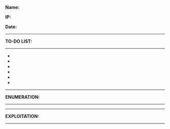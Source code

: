 **Name:**

**IP:**

**Date:** 

---
**TO-DO LIST:**
___
* 
* 
* 
* 
* 
* 

---
**ENUMERATION:**
___


---
**EXPLOITATION:**
___

